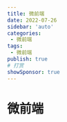 ```yaml
---
title: 微前端
date: 2022-07-26
sidebar: 'auto'
categories:
 - 微前端
tags:
 - 微前端
publish: true
# 打赏
showSponsor: true
---
```


# 微前端
